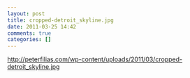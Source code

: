 ```yaml
---
layout: post
title: cropped-detroit_skyline.jpg
date: 2011-03-25 14:42
comments: true
categories: []
---
```

http://peterfilias.com/wp-content/uploads/2011/03/cropped-detroit_skyline.jpg
